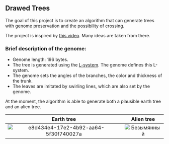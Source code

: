## Drawed Trees
The goal of this project is to create an algorithm that can generate trees with genome preservation and the possibility of crossing.

The project is inspired by [this video](https://youtu.be/HHcx0pyic3I?si=ZSXOmZuqSxfaQiwk). Many ideas are taken from there.


### Brief description of the genome:
 - Genome length: 196 bytes.
 - The tree is generated using the [L-system](https://en.wikipedia.org/wiki/L-system). The genome defines this L-system.
 - The genome sets the angles of the branches, the color and thickness of the trunk.
 - The leaves are imitated by swirling lines, which are also set by the genome.


At the moment, the algorithm is able to generate both a plausible earth tree and an alien tree.

Earth tree             |  Alien tree
:-------------------------:|:-------------------------:
![e8d434e4-17e2-4b92-aa64-5f30f740027a](https://github.com/VladislavWaza/DrawedTrees/assets/73028197/4eb3c79f-e9aa-4189-b9e2-43cec356bab7)  |  ![Безымянный](https://github.com/VladislavWaza/DrawedTrees/assets/73028197/5add7627-bf77-4bf5-bcb0-a4494573c6fb)



